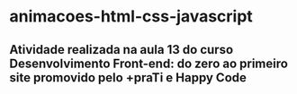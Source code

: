 # animacoes-html-css-javascript

## Atividade realizada na aula 13 do curso Desenvolvimento Front-end: do zero ao primeiro site promovido pelo +praTi e Happy Code
